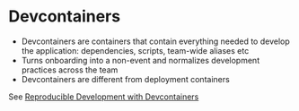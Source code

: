 
# Devcontainers

* Devcontainers are containers that contain everything needed to develop the application: dependencies, scripts, team-wide aliases etc
* Turns onboarding into a non-event and normalizes development practices across the team
* Devcontainers are different from deployment containers

See [Reproducible Development with Devcontainers](https://www.infoq.com/articles/devcontainers/)
